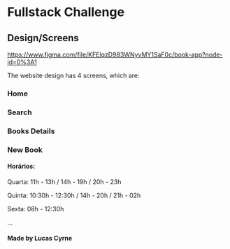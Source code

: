 # Fullstack Challenge

## Design/Screens
https://www.figma.com/file/KFElqzD983WNyvMY1SaF0c/book-app?node-id=0%3A1


The website design has 4 screens, which are:

### Home
### Search
### Books Details
### New Book

#### Horários:

Quarta: 11h - 13h / 14h - 19h / 20h - 23h

Quinta: 10:30h - 12:30h / 14h - 20h / 21h - 02h

Sexta: 08h - 12:30h

...

#### Made by Lucas Cyrne
